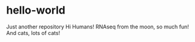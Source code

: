 # hello-world
Just another repository
Hi Humans!
RNAseq from the moon, so much fun! 
And cats, lots of cats!
